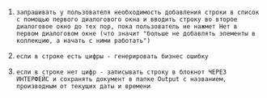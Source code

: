 1.     запрашивать у пользователя необходимость добавления строки в список с помощью первого диалогового окна и вводить строку во второе диалоговое окно до тех пор, пока пользователь не нажмет Нет в первом диалоговом окне (что значит "больше не добавлять элементы в коллекцию, а начать с ними работать")
2.     если в строке есть цифры - генерировать бизнес ошибку
3.     если в строке нет цифр - записывать строку в блокнот ЧЕРЕЗ ИНТЕРФЕЙС и сохранять документ в папке Output с названием, производным от текущих даты и времени
